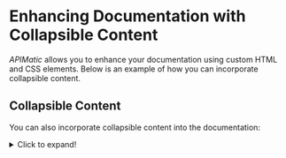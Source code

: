 # Enhancing Documentation with Collapsible Content

*APIMatic* allows you to enhance your documentation using custom HTML and CSS elements. Below is an example of how you can incorporate collapsible content.

## Collapsible Content

You can also incorporate collapsible content into the documentation:

<details>
  <summary>Click to expand!</summary>
  
  This is an example of collapsible content. It's hidden by default, but you can expand it by clicking on the "Click to expand!" text above.
</details>
